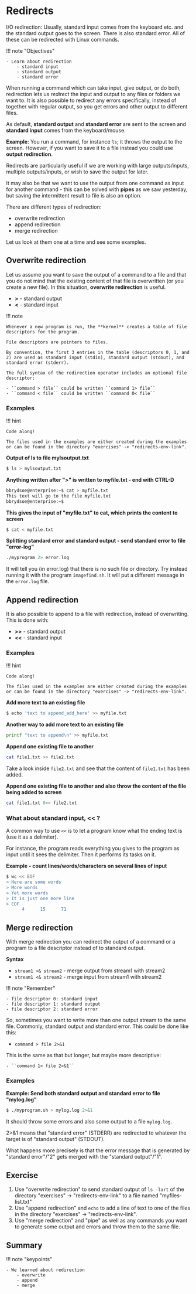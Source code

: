 <!-- markdownlint-disable MD013 --><!-- Let's break the 80 characters per line -->
<!-- markdownlint-disable MD009 --><!-- Let's stop checking for trailing spaces -->
# Redirects

I/O redirection: Usually, standard input comes from the keyboard etc. and the standard output goes to the screen. There is also standard error. All of these can be redirected with Linux commands.

!!! note "Objectives"

    - Learn about redirection
        - standard input
        - standard output
        - standard error

When running a command which can take input, give output, or do both, redirection lets us *redirect* the input and output to any files or folders we want to. It is also possible to redirect any errors specifically, instead of together with regular output, so you get errors and other output to different files.

As default, **standard output** and **standard error** are sent to the screen and **standard input** comes from the keyboard/mouse.

**Example**: You run a command, for instance ``ls``; it throws the output to the screen. However, if you want to save it to a file instead you could use **output redirection**.

Redirects are particularly useful if we are working with large outputs/inputs, multiple outputs/inputs, or wish to save the output for later.

It may also be that we want to use the output from one command as input for another command - this can be solved with **pipes** as we saw yesterday, but saving the intermittent result to file is also an option.

There are different types of redirection:

- overwrite redirection
- append redirection
- merge redirection

Let us look at them one at a time and see some examples.

## Overwrite redirection

Let us assume you want to save the output of a command to a file and that you do not mind that the existing content of that file is overwritten (or you create a new file). In this situation, **overwrite redirection** is useful.

- **>** - standard output
- **<** - standard input

!!! note

    Whenever a new program is run, the **kernel** creates a table of file descriptors for the program.

    File descriptors are pointers to files.

    By convention, the first 3 entries in the table (descriptors 0, 1, and 2) are used as standard input (stdin), standard output (stdout), and standard error (stderr).

    The full syntax of the redirection operator includes an optional file descriptor:

    - ``command > file`` could be written ``command 1> file``
    - ``command < file`` could be written ``command 0< file``

### Examples

!!! hint

    Code along!

    The files used in the examples are either created during the examples or can be found in the directory "exercises" -> "redirects-env-link".

**Output of ls to file mylsoutput.txt**
```bash
$ ls > mylsoutput.txt
```

**Anything written after ">" is written to myfile.txt - end with CTRL-D**
```bash
bbrydsoe@enterprise:~$ cat > myfile.txt
This text will go to the file myfile.txt
bbrydsoe@enterprise:~$
```

**This gives the input of "myfile.txt" to cat, which prints the content to screen**
```bash
$ cat < myfile.txt
```

**Splitting standard error and standard output - send standard error to file "error-log"**
```bash
./myprogram 2> error.log
```

It will tell you (in error.log) that there is no such file or directory. Try instead running it with the program ``imagefind.sh``. It will put a different message in the ``error.log`` file.

## Append redirection

It is also possible to append to a file with redirection, instead of overwriting. This is done with:

- **>>** - standard output
- **<<** - standard input

### Examples

!!! hint

    Code along!

    The files used in the examples are either created during the examples or can be found in the directory "exercises" -> "redirects-env-link".

**Add more text to an existing file**
```bash
$ echo 'text to append_add_here' >> myfile.txt
```

**Another way to add more text to an existing file**
```bash
printf "text to append\n" >> myfile.txt
```

**Append one existing file to another**
```bash
cat file1.txt >> file2.txt
```

Take a look inside ``file2.txt`` and see that the content of ``file1.txt`` has been added.

**Append one existing file to another and also throw the content of the file being added to screen**
```bash
cat file1.txt 0>> file2.txt
```

### What about standard input, << ?

A common way to use ``<<`` is to let a program know what the ending text is (use it as a delimiter).

For instance, the program reads everything you gives to the program as input until it sees the delimiter. Then it performs its tasks on it.

**Example - count lines/words/characters on several lines of input**
```bash
$ wc << EOF
> Here are some words
> More words
> Yet more words
> It is just one more line
> EOF
      4      15      71
```

## Merge redirection

With merge redirection you can redirect the output of a command or a program to a file descriptor instead of to standard output.

**Syntax**

- ``stream1 >& stream2`` - merge output from stream1 with stream2
- ``stream1 <& stream2`` - merge input from stream1 with stream2

!!! note "Remember"

    - file descriptor 0: standard input
    - file descriptor 1: standard output
    - file descriptor 2: standard error

So, sometimes you want to write more than one output stream to the same file. Commonly, standard output and standard error. This could be done like this:

- ``command > file 2>&1``

This is the same as that but longer, but maybe more descriptive:

    - ``command 1> file 2>&1``

### Examples

**Example: Send both standard output and standard error to file "mylog.log"**
```bash
$ ./myprogram.sh > mylog.log 2>&1
```

It should throw some errors and also some output to a file ``mylog.log``.

2>&1 means that "standard error" (STDERR) are redirected to whatever the target is of "standard output" (STDOUT).

What happens more precisely is that the error message that is generated by "standard error"/"2" gets merged with the "standard output"/"1".

## Exercise

1. Use "overwrite redirection" to send standard output of ``ls -lart`` of the directory "exercises" -> "redirects-env-link" to a file named "myfiles-list.txt"
2. Use "append redirection" and ``echo`` to add a line of text to one of the files in the directory "exercises" -> "redirects-env-link".
3. Use "merge redirection" and "pipe" as well as any commands you want to generate some output and errors and throw them to the same file.

## Summary

!!! note "keypoints"

    - We learned about redirection
        - overwrite
        - append
        - merge





